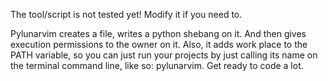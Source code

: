 The tool/script is not tested yet! Modify it if you need to. 

Pylunarvim creates a file, writes a python shebang on it. And then gives execution permissions to the owner on it. Also, it adds work place to the PATH variable, so you can just run your projects by just calling its name on the terminal command line, like so: pylunarvim. Get ready to code a lot.
